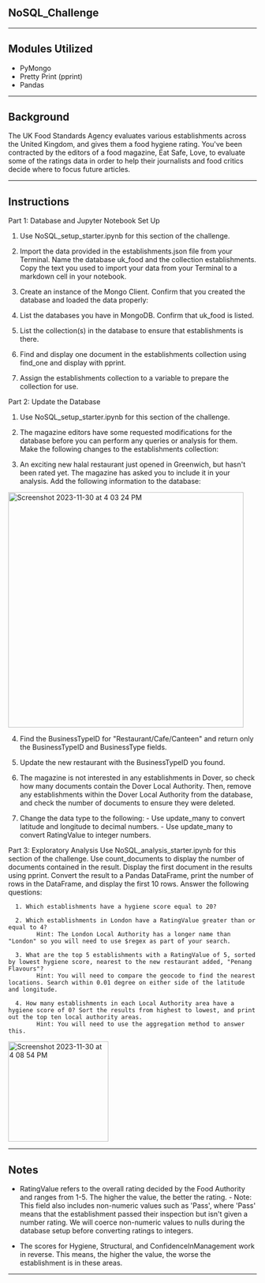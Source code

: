 ## NoSQL_Challenge

-----------------------------------------------------------------------------
Modules Utilized
-----------------------------------------------------------------------------
- PyMongo
- Pretty Print (pprint)
- Pandas

-----------------------------------------------------------------------------
Background
-----------------------------------------------------------------------------
The UK Food Standards Agency evaluates various establishments across the United Kingdom, and gives them a food hygiene rating. You've been contracted by the editors of a food magazine, Eat Safe, Love, to evaluate some of the ratings data in order to help their journalists and food critics decide where to focus future articles.


-----------------------------------------------------------------------------
Instructions
-----------------------------------------------------------------------------
Part 1: Database and Jupyter Notebook Set Up
1. Use NoSQL_setup_starter.ipynb for this section of the challenge.

2. Import the data provided in the establishments.json file from your Terminal. Name the database uk_food and the collection establishments. Copy the text you used to import your data from your Terminal to a markdown cell in your notebook.

3. Create an instance of the Mongo Client. Confirm that you created the database and loaded the data properly:

4. List the databases you have in MongoDB. Confirm that uk_food is listed.

5. List the collection(s) in the database to ensure that establishments is there.

6. Find and display one document in the establishments collection using find_one and display with pprint.

7. Assign the establishments collection to a variable to prepare the collection for use.



Part 2: Update the Database
1. Use NoSQL_setup_starter.ipynb for this section of the challenge.

2. The magazine editors have some requested modifications for the database before you can perform any queries or analysis for them. Make the following changes to the establishments collection:

3. An exciting new halal restaurant just opened in Greenwich, but hasn't been rated yet. The magazine has asked you to include it in your analysis. Add the following information to the database:
   
<img width="477" alt="Screenshot 2023-11-30 at 4 03 24 PM" src="https://github.com/lleiva25/NoSQL_Challenge/assets/140974405/438c6261-93c0-422c-87b9-fba35fff6d60">

4. Find the BusinessTypeID for "Restaurant/Cafe/Canteen" and return only the BusinessTypeID and BusinessType fields.

5. Update the new restaurant with the BusinessTypeID you found.

6. The magazine is not interested in any establishments in Dover, so check how many documents contain the Dover Local Authority. Then, remove any establishments within the Dover Local Authority from the database, and check the number of documents to ensure they were deleted.

7. Change the data type to the following:
        - Use update_many to convert latitude and longitude to decimal numbers.
        - Use update_many to convert RatingValue to integer numbers.



Part 3: Exploratory Analysis
Use NoSQL_analysis_starter.ipynb for this section of the challenge. Use count_documents to display the number of documents contained in the result. Display the first document in the results using pprint. Convert the result to a Pandas DataFrame, print the number of rows in the DataFrame, and display the first 10 rows. Answer the following questions:

      1. Which establishments have a hygiene score equal to 20?
      
      2. Which establishments in London have a RatingValue greater than or equal to 4?
            Hint: The London Local Authority has a longer name than "London" so you will need to use $regex as part of your search.
            
      3. What are the top 5 establishments with a RatingValue of 5, sorted by lowest hygiene score, nearest to the new restaurant added, "Penang Flavours"?
            Hint: You will need to compare the geocode to find the nearest locations. Search within 0.01 degree on either side of the latitude and longitude.
            
      4. How many establishments in each Local Authority area have a hygiene score of 0? Sort the results from highest to lowest, and print out the top ten local authority areas.
            Hint: You will need to use the aggregation method to answer this.
            
<img width="203" alt="Screenshot 2023-11-30 at 4 08 54 PM" src="https://github.com/lleiva25/NoSQL_Challenge/assets/140974405/2a4f50e7-364b-4734-85d6-4b9751761f9b">


-----------------------------------------------------------------------------
Notes
-----------------------------------------------------------------------------
- RatingValue refers to the overall rating decided by the Food Authority and ranges from 1-5. The higher the value, the better the rating.
          - Note: This field also includes non-numeric values such as 'Pass', where 'Pass' means that the establishment passed their inspection but isn't given a number rating. We will coerce non-numeric values to nulls during the database setup before converting ratings to integers.
  
- The scores for Hygiene, Structural, and ConfidenceInManagement work in reverse. This means, the higher the value, the worse the establishment is in these areas.

-----------------------------------------------------------------------------
